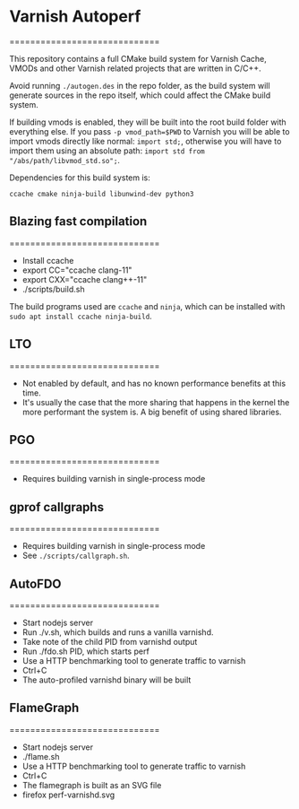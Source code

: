 # Varnish Autoperf
=============================

This repository contains a full CMake build system for Varnish Cache, VMODs and other Varnish related projects that are written in C/C++.

Avoid running `./autogen.des` in the repo folder, as the build system will generate sources in the repo itself, which could affect the CMake build system.

If building vmods is enabled, they will be built into the root build folder with everything else. If you pass `-p vmod_path=$PWD` to Varnish you will be able to import vmods directly like normal: `import std;`, otherwise you will have to import them using an absolute path: `import std from "/abs/path/libvmod_std.so";`.

Dependencies for this build system is:
```
ccache cmake ninja-build libunwind-dev python3
```

## Blazing fast compilation
=============================
- Install ccache
- export CC="ccache clang-11"
- export CXX="ccache clang++-11"
- ./scripts/build.sh

The build programs used are `ccache` and `ninja`, which can be installed with `sudo apt install ccache ninja-build`.

## LTO
=============================
- Not enabled by default, and has no known performance benefits at this time.
- It's usually the case that the more sharing that happens in the kernel the
	more performant the system is. A big benefit of using shared libraries.

## PGO
=============================
- Requires building varnish in single-process mode

## gprof callgraphs
=============================
- Requires building varnish in single-process mode
- See `./scripts/callgraph.sh`.

## AutoFDO
=============================
- Start nodejs server
- Run ./v.sh, which builds and runs a vanilla varnishd.
- Take note of the child PID from varnishd output
- Run ./fdo.sh PID, which starts perf
- Use a HTTP benchmarking tool to generate traffic to varnish
- Ctrl+C
- The auto-profiled varnishd binary will be built

## FlameGraph
=============================
- Start nodejs server
- ./flame.sh
- Use a HTTP benchmarking tool to generate traffic to varnish
- Ctrl+C
- The flamegraph is built as an SVG file
- firefox perf-varnishd.svg
